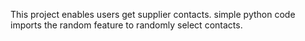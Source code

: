 This project enables users get supplier contacts.
simple python code
imports the random feature to randomly select contacts.
